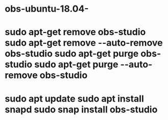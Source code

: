 # obs-ubuntu-18.04-

sudo apt-get remove obs-studio
sudo apt-get remove --auto-remove obs-studio
sudo apt-get purge obs-studio
sudo apt-get purge --auto-remove obs-studio
========================
sudo apt update
sudo apt install snapd
sudo snap install obs-studio
========================
